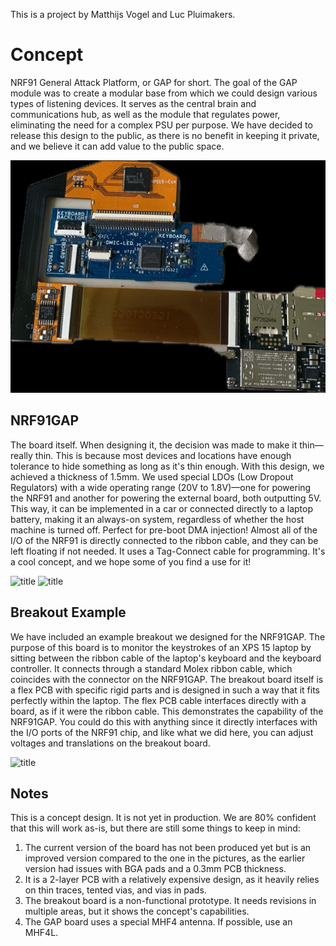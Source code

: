 This is a project by Matthijs Vogel and Luc Pluimakers.

# Concept

NRF91 General Attack Platform, or GAP for short. The goal of the GAP module was to create a modular base from which we could design various types of listening devices. It serves as the central brain and communications hub, as well as the module that regulates power, eliminating the need for a complex PSU per purpose. We have decided to release this design to the public, as there is no benefit in keeping it private, and we believe it can add value to the public space.

![title](Pictures/complete.jpg)

## NRF91GAP

The board itself. When designing it, the decision was made to make it thin—really thin. This is because most devices and locations have enough tolerance to hide something as long as it's thin enough. With this design, we achieved a thickness of 1.5mm. We used special LDOs (Low Dropout Regulators) with a wide operating range (20V to 1.8V)—one for powering the NRF91 and another for powering the external board, both outputting 5V. This way, it can be implemented in a car or connected directly to a laptop battery, making it an always-on system, regardless of whether the host machine is turned off. Perfect for pre-boot DMA injection! Almost all of the I/O of the NRF91 is directly connected to the ribbon cable, and they can be left floating if not needed. It uses a Tag-Connect cable for programming. It's a cool concept, and we hope some of you find a use for it!

![title](Images/nrf91gap.jpg)
![title](Images/flat.jpg)

## Breakout Example

We have included an example breakout we designed for the NRF91GAP. The purpose of this board is to monitor the keystrokes of an XPS 15 laptop by sitting between the ribbon cable of the laptop's keyboard and the keyboard controller. It connects through a standard Molex ribbon cable, which coincides with the connector on the NRF91GAP. The breakout board itself is a flex PCB with specific rigid parts and is designed in such a way that it fits perfectly within the laptop. The flex PCB cable interfaces directly with a board, as if it were the ribbon cable. This demonstrates the capability of the NRF91GAP. You could do this with anything since it directly interfaces with the I/O ports of the NRF91 chip, and like what we did here, you can adjust voltages and translations on the breakout board.

![title](Images/breakoutxps15.jpg)

## Notes

This is a concept design. It is not yet in production. We are 80% confident that this will work as-is, but there are still some things to keep in mind:

1. The current version of the board has not been produced yet but is an improved version compared to the one in the pictures, as the earlier version had issues with BGA pads and a 0.3mm PCB thickness.
2. It is a 2-layer PCB with a relatively expensive design, as it heavily relies on thin traces, tented vias, and vias in pads.
3. The breakout board is a non-functional prototype. It needs revisions in multiple areas, but it shows the concept's capabilities.
4. The GAP board uses a special MHF4 antenna. If possible, use an MHF4L.
